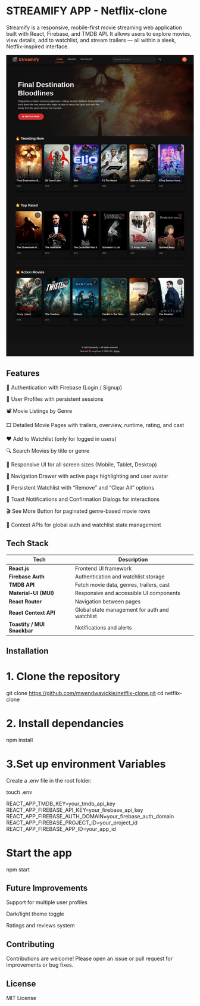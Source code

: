 # STREAMIFY APP - Netflix-clone
Streamify is a responsive, mobile-first movie streaming web application built with React, Firebase, and TMDB API. It allows users to explore movies, view details, add to watchlist, and stream trailers — all within a sleek, Netflix-inspired interface.

![Streamify](image.png)

## Features
🔐 Authentication with Firebase (Login / Signup)

🧑 User Profiles with persistent sessions

📽️ Movie Listings by Genre

🎞️ Detailed Movie Pages with trailers, overview, runtime, rating, and cast

❤️ Add to Watchlist (only for logged in users)

🔍 Search Movies by title or genre

📱 Responsive UI for all screen sizes (Mobile, Tablet, Desktop)

🧭 Navigation Drawer with active page highlighting and user avatar

💾 Persistent Watchlist with “Remove” and “Clear All” options

🔔 Toast Notifications and Confirmation Dialogs for interactions

🎬 See More Button for paginated genre-based movie rows

🧠 Context APIs for global auth and watchlist state management

## Tech Stack

| Tech                        | Description                                    |
| --------------------------- | ---------------------------------------------- |
| **React.js**                | Frontend UI framework                          |
| **Firebase Auth**           | Authentication and watchlist storage           |
| **TMDB API**                | Fetch movie data, genres, trailers, cast       |
| **Material-UI (MUI)**       | Responsive and accessible UI components        |
| **React Router**            | Navigation between pages                       |
| **React Context API**       | Global state management for auth and watchlist |
| **Toastify / MUI Snackbar** | Notifications and alerts                       |

## Installation

# 1. Clone the repository

git clone https://github.com/mwendwavickie/netflix-clone.git
cd netflix-clone

# 2. Install dependancies

npm install

#  3.Set up environment Variables

Create a .env file in the root folder:

touch .env

REACT_APP_TMDB_KEY=your_tmdb_api_key
REACT_APP_FIREBASE_API_KEY=your_firebase_api_key
REACT_APP_FIREBASE_AUTH_DOMAIN=your_firebase_auth_domain
REACT_APP_FIREBASE_PROJECT_ID=your_project_id
REACT_APP_FIREBASE_APP_ID=your_app_id

# Start the app 
npm start

## Future Improvements

Support for multiple user profiles

Dark/light theme toggle

Ratings and reviews system

## Contributing

Contributions are welcome! Please open an issue or pull request for improvements or bug fixes.

## License

MIT License






